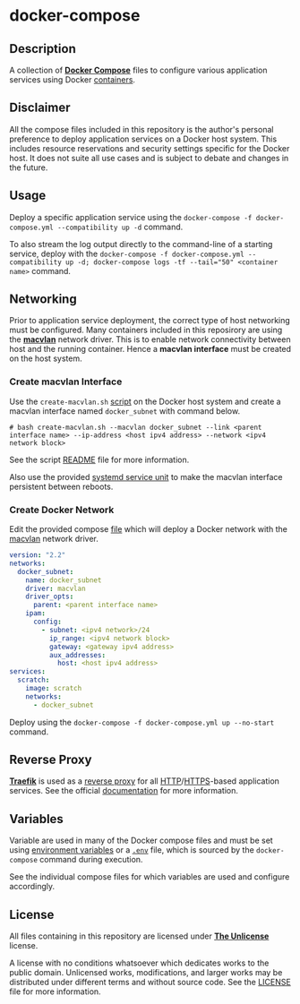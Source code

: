 # docker-compose

## Description
A collection of [**Docker Compose**](https://docs.docker.com/compose/) files to configure various application services using Docker [containers](https://www.docker.com/products/container-runtime).

## Disclaimer
All the compose files included in this repository is the author's personal preference to deploy application services on a Docker host system. This includes resource reservations and security settings specific for the Docker host. It does not suite all use cases and is subject to debate and changes in the future.

## Usage
Deploy a specific application service using the `docker-compose -f docker-compose.yml --compatibility up -d` command.

To also stream the log output directly to the command-line of a starting service, deploy with the `docker-compose -f docker-compose.yml --compatibility up -d; docker-compose logs -tf --tail="50" <container name>` command.

## Networking
Prior to application service deployment, the correct type of host networking must be configured. Many containers included in this reposirory are using the [**macvlan**](https://docs.docker.com/network/macvlan/) network driver. This is to enable network connectivity between host and the running container. Hence a **macvlan interface** must be created on the host system.

### Create macvlan Interface
Use the `create-macvlan.sh` [script](https://github.com/pwyde/create-macvlan) on the Docker host system and create a macvlan interface named `docker_subnet` with command below.

```
# bash create-macvlan.sh --macvlan docker_subnet --link <parent interface name> --ip-address <host ipv4 address> --network <ipv4 network block>
```

See the script [README](https://github.com/pwyde/create-macvlan/blob/master/README.md) file for more information.

Also use the provided [systemd service unit](https://github.com/pwyde/create-macvlan#execute-as-a-systemd-service-unit) to make the macvlan interface persistent between reboots.

### Create Docker Network
Edit the provided compose [file](docker_subnet/docker-compose.yml) which will deploy a Docker network with the [macvlan](https://docs.docker.com/v17.09/engine/userguide/networking/get-started-macvlan/) network driver.

```yaml
version: "2.2"
networks:
  docker_subnet:
    name: docker_subnet
    driver: macvlan
    driver_opts:
      parent: <parent interface name>
    ipam:
      config:
        - subnet: <ipv4 network>/24
          ip_range: <ipv4 network block>
          gateway: <gateway ipv4 address>
          aux_addresses:
            host: <host ipv4 address>
services:
  scratch:
    image: scratch
    networks:
      - docker_subnet
```

Deploy using the `docker-compose -f docker-compose.yml up --no-start` command.

## Reverse Proxy
[**Traefik**](https://docs.traefik.io/) is used as a [reverse proxy](https://en.wikipedia.org/wiki/Reverse_proxy) for all [HTTP](https://en.wikipedia.org/wiki/Hypertext_Transfer_Protocol)/[HTTPS](https://en.wikipedia.org/wiki/HTTPS)-based application services. See the official [documentation](https://docs.traefik.io/v1.7/) for more information.

## Variables
Variable are used in many of the Docker compose files and must be set using [environment variables](https://wiki.archlinux.org/index.php/Environment_variables) or a [`.env`](https://docs.docker.com/compose/env-file/) file, which is sourced by the `docker-compose` command during execution.

See the individual compose files for which variables are used and configure accordingly.

## License
All files containing in this repository are licensed under [**The Unlicense**](https://unlicense.org/) license.

A license with no conditions whatsoever which dedicates works to the public domain. Unlicensed works, modifications, and larger works may be distributed under different terms and without source code. See the [LICENSE](LICENSE) file for more information.